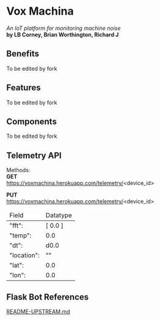 # Vox Machina  
_An IoT platform for monitoring machine noise_  
**by LB Corney, Brian Worthington, Richard J**

Benefits
--------
To be edited by fork

Features
--------
To be edited by fork

Components
----------
To be edited by fork

Telemetry API
-------------
Methods:  
**GET**  
https://voxmachina.herokuapp.com/telemetry/<device_id>

**PUT**  
https://voxmachina.herokuapp.com/telemetry/<device_id>  
<table>
<thead><td>Field</td><td>Datatype</td></thead>  
<tr><td>"fft":</td><td>[ 0.0 ]</td></tr>  
<tr><td>"temp":</td><td>0.0</td></tr>  
<tr><td>"dt":</td><td>d0.0</td></tr>  
<tr><td>"location":</td><td>""</td></tr>  
<tr><td>"lat":</td><td>0.0</td></tr>  
<tr><td>"lon":</td><td>0.0</td></tr>   
</table>

Flask Bot References
--------------------
[README-UPSTREAM.md](https://bitbucket.org/collectiveacuity/flaskbotfork/src/master/README-UPSTREAM.md)  